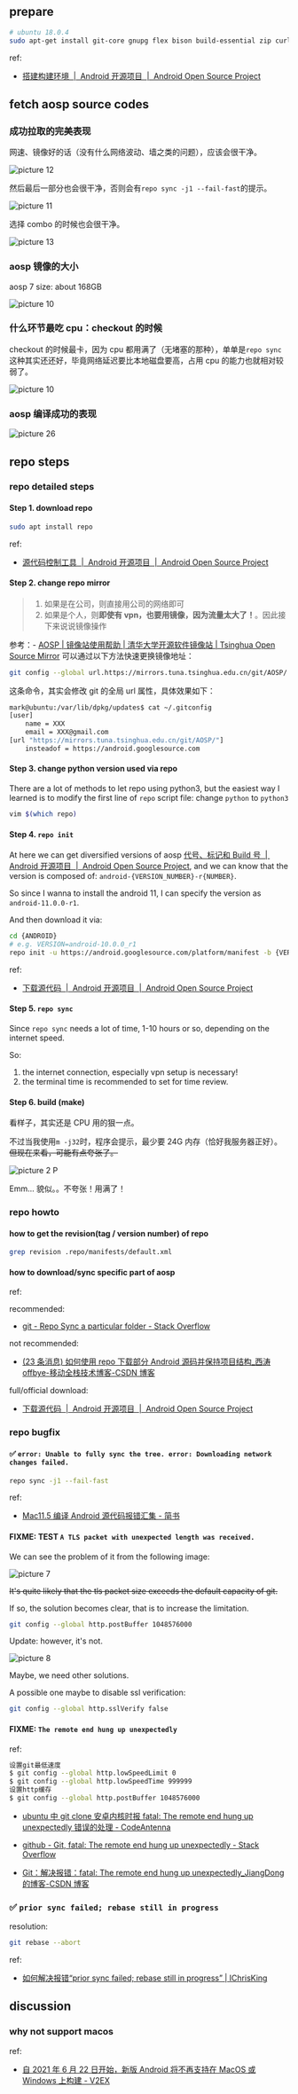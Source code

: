## prepare

```sh
# ubuntu 18.0.4
sudo apt-get install git-core gnupg flex bison build-essential zip curl zlib1g-dev gcc-multilib g++-multilib libc6-dev-i386 libncurses5 lib32ncurses5-dev x11proto-core-dev libx11-dev lib32z1-dev libgl1-mesa-dev libxml2-utils xsltproc unzip fontconfig
```

ref:

- [搭建构建环境  |  Android 开源项目  |  Android Open Source Project](https://source.android.com/setup/build/initializing#installing-required-packages-ubuntu-1804)

## fetch aosp source codes

### 成功拉取的完美表现

网速、镜像好的话（没有什么网络波动、墙之类的问题），应该会很干净。

![picture 12](https://mark-vue-oss.oss-cn-hangzhou.aliyuncs.com/aosp-notes-1643041083062-7ef2fb44364ee4d19b85ca10c9d584fab92b00dcba15786931ecad664299a1dc.png)

然后最后一部分也会很干净，否则会有`repo sync -j1 --fail-fast`的提示。

![picture 11](https://mark-vue-oss.oss-cn-hangzhou.aliyuncs.com/aosp-notes-1643041021703-2441a7b9be700a6cd4a915d77cf889a1b04040a47f073b724c303ca3466faa8d.png)

选择 combo 的时候也会很干净。

![picture 13](https://mark-vue-oss.oss-cn-hangzhou.aliyuncs.com/aosp-notes-1643041231454-e0370288b3958ecc7a66decdbe289feb7d6970955048b4b9ae7effd4c525884c.png)

### aosp 镜像的大小

aosp 7 size: about 168GB

![picture 10](https://mark-vue-oss.oss-cn-hangzhou.aliyuncs.com/aosp-notes-1643018168314-a1741be86e4033659829ff6bd84b890047f972a9214375e4e698248f4960246c.png)

### 什么环节最吃 cpu：checkout 的时候

checkout 的时候最卡，因为 cpu 都用满了（无堵塞的那种），单单是`repo sync`这种其实还还好，毕竟网络延迟要比本地磁盘要高，占用 cpu 的能力也就相对较弱了。

![picture 10](https://mark-vue-oss.oss-cn-hangzhou.aliyuncs.com/aosp-notes-1643040592979-1255c3834cbd8fcc7fbd22a4a2763ea68a4be298da9bafe7099e335a16e4fd4f.png)

### aosp 编译成功的表现

![picture 26](https://mark-vue-oss.oss-cn-hangzhou.aliyuncs.com/aosp-notes-1643052800738-5972707bfd1a8d66b6af4a41d552c44762e2be2238914a4c6dc05d9ec990f911.png)

## repo steps

### repo detailed steps

#### Step 1. download repo

```sh
sudo apt install repo
```

ref:

- [源代码控制工具  |  Android 开源项目  |  Android Open Source Project](https://source.android.com/setup/develop#installing-repo)

#### Step 2. change repo mirror

> 1. 如果是在公司，则直接用公司的网络即可
> 2. 如果是个人，则**即使有 vpn，也要用镜像，因为流量太大了！**。因此接下来说说镜像操作

参考：- [AOSP | 镜像站使用帮助 | 清华大学开源软件镜像站 | Tsinghua Open Source Mirror](https://mirrors.tuna.tsinghua.edu.cn/help/AOSP/) 可以通过以下方法快速更换镜像地址：

```sh
git config --global url.https://mirrors.tuna.tsinghua.edu.cn/git/AOSP/.insteadof https://android.googlesource.com
```

这条命令，其实会修改 git 的全局 url 属性，具体效果如下：

```sh
mark@ubuntu:/var/lib/dpkg/updates$ cat ~/.gitconfig
[user]
	name = XXX
	email = XXX@gmail.com
[url "https://mirrors.tuna.tsinghua.edu.cn/git/AOSP/"]
	insteadof = https://android.googlesource.com
```

#### Step 3. change python version used via repo

There are a lot of methods to let repo using python3, but the easiest way I learned is to modify the first line of `repo` script file: change `python` to `python3`

```sh
vim $(which repo)
```

#### Step 4. `repo init`

At here we can get diversified versions of aosp [代号、标记和 Build 号  |  Android 开源项目  |  Android Open Source Project](https://source.android.com/setup/start/build-numbers#source-code-tags-and-builds), and we can know that the version is composed of: `android-{VERSION_NUMBER}-r{NUMBER}`.

So since I wanna to install the android 11, I can specify the version as `android-11.0.0-r1`.

And then download it via:

```sh
cd {ANDROID}
# e.g. VERSION=android-10.0.0_r1
repo init -u https://android.googlesource.com/platform/manifest -b {VERSION}
```

ref:

- [下载源代码  |  Android 开源项目  |  Android Open Source Project](https://source.android.com/setup/build/downloading#initializing-a-repo-client)

#### Step 5. `repo sync`

Since `repo sync` needs a lot of time, 1-10 hours or so, depending on the internet speed.

So:

1. the internet connection, especially vpn setup is necessary!
2. the terminal time is recommended to set for time review.

#### Step 6. build (make)

看样子，其实还是 CPU 用的狠一点。

不过当我使用`m -j32`时，程序会提示，最少要 24G 内存（恰好我服务器正好）。~~但现在来看，可能有点夸张了。~~

<img alt="picture 2" src="https://mark-vue-oss.oss-cn-hangzhou.aliyuncs.com/aosp-notes-1642413954133-6ab9f4f668db9ab420f0428e5c9f9dcdc7fe1a4cf8974861b2b5b0cce7c2b26d.png" /> P

Emm... 貌似。。不夸张！用满了！

### repo howto

#### how to get the revision(tag / version number) of repo

```sh
grep revision .repo/manifests/default.xml
```

#### how to download/sync specific part of aosp

ref:

recommended:

- [git - Repo Sync a particular folder - Stack Overflow](https://stackoverflow.com/questions/2130283/repo-sync-a-particular-folder)

not recommended:

- [(23 条消息) 如何使用 repo 下载部分 Android 源码并保持项目结构\_西涛 offbye-移动全栈技术博客-CSDN 博客](https://blog.csdn.net/offbye/article/details/53002219)

full/official download:

- [下载源代码  |  Android 开源项目  |  Android Open Source Project](https://source.android.com/setup/build/downloading)

### repo bugfix

#### :white_check_mark: `error: Unable to fully sync the tree. error: Downloading network changes failed.`

```sh
repo sync -j1 --fail-fast
```

ref:

- [Mac11.5 编译 Android 源代码报错汇集 - 简书](https://www.jianshu.com/p/7971444b5359)

#### FIXME: TEST `A TLS packet with unexpected length was received.`

We can see the problem of it from the following image:

![picture 7](https://mark-vue-oss.oss-cn-hangzhou.aliyuncs.com/aosp-notes-1642512998973-7a429cb3e3152b874f699178c53352a5c456aa8f530010ca0df58b16b9ddcecb.png)

~~It's quite likely that the tls packet size exceeds the default capacity of git.~~

If so, the solution becomes clear, that is to increase the limitation.

```sh
git config --global http.postBuffer 1048576000
```

Update: however, it's not.

![picture 8](https://mark-vue-oss.oss-cn-hangzhou.aliyuncs.com/aosp-notes-1642515812043-f1207f2431e7ca6e7a9fbb48e75924fbf6a68c31f83a697b642425fdf9e2cee6.png)

Maybe, we need other solutions.

A possible one maybe to disable ssl verification:

```sh
git config --global http.sslVerify false
```

#### FIXME: `The remote end hung up unexpectedly`

ref:

```sh
设置git最低速度
$ git config --global http.lowSpeedLimit 0
$ git config --global http.lowSpeedTime 999999
设置http缓存
$ git config --global http.postBuffer 1048576000
```

- [ubuntu 中 git clone 安卓内核时报 fatal: The remote end hung up unexpectedly 错误的处理 - CodeAntenna](https://codeantenna.com/a/H67hswkvrF)

- [github - Git, fatal: The remote end hung up unexpectedly - Stack Overflow](https://stackoverflow.com/questions/15240815/git-fatal-the-remote-end-hung-up-unexpectedly)

- [Git：解决报错：fatal: The remote end hung up unexpectedly_JiangDong 的博客-CSDN 博客](https://blog.csdn.net/u013250071/article/details/81203900)

### :white_check_mark: `prior sync failed; rebase still in progress`

resolution:

```sh
git rebase --abort
```

ref:

- [如何解决报错“prior sync failed; rebase still in progress” | IChrisKing](https://ichrisking.github.io/2017/12/04/how-to-fix-rebase-still-in-progress/)

## discussion

### why not support macos

ref:

- [自 2021 年 6 月 22 日开始，新版 Android 将不再支持在 MacOS 或 Windows 上构建 - V2EX](https://www.v2ex.com/t/778988)
